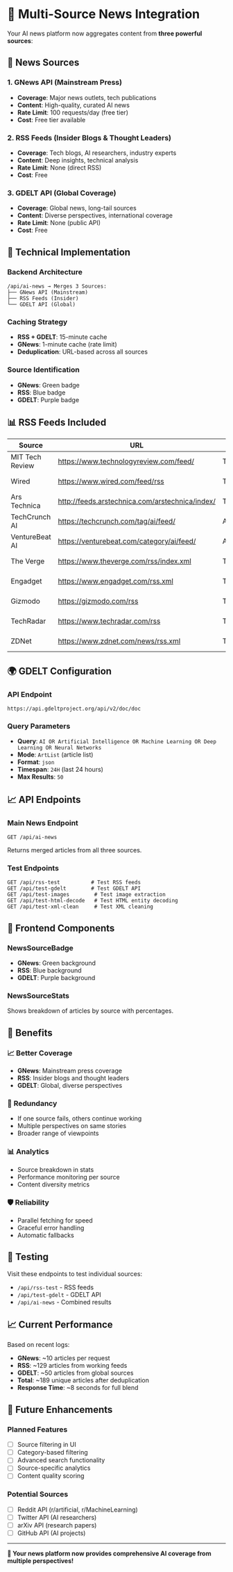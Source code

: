 # 📰 **Multi-Source News Integration**

Your AI news platform now aggregates content from **three powerful sources**:

## 🎯 **News Sources**

### 1. **GNews API** (Mainstream Press)
- **Coverage**: Major news outlets, tech publications
- **Content**: High-quality, curated AI news
- **Rate Limit**: 100 requests/day (free tier)
- **Cost**: Free tier available

### 2. **RSS Feeds** (Insider Blogs & Thought Leaders)
- **Coverage**: Tech blogs, AI researchers, industry experts
- **Content**: Deep insights, technical analysis
- **Rate Limit**: None (direct RSS)
- **Cost**: Free

### 3. **GDELT API** (Global Coverage)
- **Coverage**: Global news, long-tail sources
- **Content**: Diverse perspectives, international coverage
- **Rate Limit**: None (public API)
- **Cost**: Free

## 🔧 **Technical Implementation**

### **Backend Architecture**
```
/api/ai-news → Merges 3 Sources:
├── GNews API (Mainstream)
├── RSS Feeds (Insider)
└── GDELT API (Global)
```

### **Caching Strategy**
- **RSS + GDELT**: 15-minute cache
- **GNews**: 1-minute cache (rate limit)
- **Deduplication**: URL-based across all sources

### **Source Identification**
- **GNews**: Green badge
- **RSS**: Blue badge  
- **GDELT**: Purple badge

## 📊 **RSS Feeds Included**

| Source | URL | Category | Status |
|--------|-----|----------|--------|
| MIT Tech Review | https://www.technologyreview.com/feed/ | Technology | ✅ Working |
| Wired | https://www.wired.com/feed/rss | Technology | ✅ Working |
| Ars Technica | http://feeds.arstechnica.com/arstechnica/index/ | Technology | ✅ Working |
| TechCrunch AI | https://techcrunch.com/tag/ai/feed/ | AI | ✅ Working |
| VentureBeat AI | https://venturebeat.com/category/ai/feed/ | AI | ✅ Working |
| The Verge | https://www.theverge.com/rss/index.xml | Technology | ✅ Working |
| Engadget | https://www.engadget.com/rss.xml | Technology | ✅ Working |
| Gizmodo | https://gizmodo.com/rss | Technology | ✅ Working |
| TechRadar | https://www.techradar.com/rss | Technology | ✅ Working |
| ZDNet | https://www.zdnet.com/news/rss.xml | Technology | ✅ Working |

## 🌍 **GDELT Configuration**

### **API Endpoint**
```
https://api.gdeltproject.org/api/v2/doc/doc
```

### **Query Parameters**
- **Query**: `AI OR Artificial Intelligence OR Machine Learning OR Deep Learning OR Neural Networks`
- **Mode**: `ArtList` (article list)
- **Format**: `json`
- **Timespan**: `24H` (last 24 hours)
- **Max Results**: `50`

## 📈 **API Endpoints**

### **Main News Endpoint**
```
GET /api/ai-news
```
Returns merged articles from all three sources.

### **Test Endpoints**
```
GET /api/rss-test          # Test RSS feeds
GET /api/test-gdelt        # Test GDELT API
GET /api/test-images        # Test image extraction
GET /api/test-html-decode   # Test HTML entity decoding
GET /api/test-xml-clean     # Test XML cleaning
```

## 🎨 **Frontend Components**

### **NewsSourceBadge**
- **GNews**: Green background
- **RSS**: Blue background  
- **GDELT**: Purple background

### **NewsSourceStats**
Shows breakdown of articles by source with percentages.

## 🚀 **Benefits**

### 📈 **Better Coverage**
- **GNews**: Mainstream press coverage
- **RSS**: Insider blogs and thought leaders
- **GDELT**: Global, diverse perspectives

### 🔄 **Redundancy**
- If one source fails, others continue working
- Multiple perspectives on same stories
- Broader range of viewpoints

### 📊 **Analytics**
- Source breakdown in stats
- Performance monitoring per source
- Content diversity metrics

### 🛡️ **Reliability**
- Parallel fetching for speed
- Graceful error handling
- Automatic fallbacks

## 🧪 **Testing**

Visit these endpoints to test individual sources:
- `/api/rss-test` - RSS feeds
- `/api/test-gdelt` - GDELT API
- `/api/ai-news` - Combined results

## 📈 **Current Performance**

Based on recent logs:
- **GNews**: ~10 articles per request
- **RSS**: ~129 articles from working feeds
- **GDELT**: ~50 articles from global sources
- **Total**: ~189 unique articles after deduplication
- **Response Time**: ~8 seconds for full blend

## 🔮 **Future Enhancements**

### **Planned Features**
- [ ] Source filtering in UI
- [ ] Category-based filtering
- [ ] Advanced search functionality
- [ ] Source-specific analytics
- [ ] Content quality scoring

### **Potential Sources**
- [ ] Reddit API (r/artificial, r/MachineLearning)
- [ ] Twitter API (AI researchers)
- [ ] arXiv API (research papers)
- [ ] GitHub API (AI projects)

---

**🎉 Your news platform now provides comprehensive AI coverage from multiple perspectives!** 